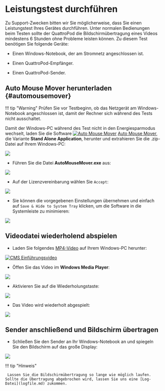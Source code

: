 # Leistungstest durchführen

Zu Support-Zwecken bitten wir Sie möglicherweise, dass Sie einen Leistungstest Ihres Gerätes durchführen. Unter normalen Bedienungen beim Testen sollte der QuattroPod die Bildschirmübertragung eines Videos mindestens 6 Stunden ohne Probleme leisten können. Zu diesem Test benötigen Sie folgende Geräte:

* Einen Windows-Notebook, der am Stromnetz angeschlossen ist.

* Einen QuattroPod-Empfänger.

* Einen QuattroPod-Sender.

## Auto Mouse Mover herunterladen {#automousemover}

!!! tip "Warning" 
	Prüfen Sie vor Testbeginn, ob das Netzgerät am Windows-Notebook angeschlossen ist, damit der Rechner sich während des Tests nicht ausschaltet.

Damit der Windows-PC während des Test nicht in den Energiesparmodus wechselt, laden Sie die Software [![Auto Mouse Mover](/assets/img/automousemover.icon.png)](https://www.murgee.com/auto-mouse-mover/) [Auto Mouse Mover](https://www.murgee.com/auto-mouse-mover/), die Variante **Stand Alone Application**, herunter und extrahieren Sie die .zip-Datei auf Ihrem Windows-PC:

![](/assets/img/automousemover.extract.png)

* Führen Sie die Datei **AutoMouseMover.exe** aus:

![](/assets/img/AutoMouseMover.exe.png)

* Auf der Lizenzvereinbarung wählen Sie `Accept`:

![](/assets/img/automousemover.agreement.png)

* Sie können die vorgegebenen Einstellungen übernehmen und einfach auf `Save & Hide to System Tray` klicken, um die Software in die Systemleiste zu minimieren:

![](/assets/img/automousemove.settings.png)

## Videodatei wiederholend abspielen

* Laden Sie folgendes [MP4-Video](https://assets.stueber.de/videos/cms.quattropod.introduction.de.mp4) auf Ihrem Windows-PC herunter:

[![CMS Einführungsvideo](/assets/img/thumbnail.video.cms.png)](https://assets.stueber.de/videos/cms.quattropod.introduction.de.mp4)

* Öffen Sie das Video im **Windows Media Player**: 

![](/assets/img/video.open.in.mediaplayer.png)

* Aktivieren Sie auf die Wiederholungstaste:

![](/assets/img/mediaplayer.repeat.png)

* Das Video wird wiederholt abgespielt:

![](/assets/img/video.playing.png)

## Sender anschließend und Bildschirm übertragen 

* Schließen Sie den Sender an Ihr Windows-Notebook an und spiegeln Sie den Bildschirm auf das große Display:

![](/assets/img/QSG-TypeC.Windows.png)

!!! tip "Hinweis"

     Lassen Sie die Bildschirmübertragung so lange wie möglich laufen. Sollte die Übertragung abgebrochen wird, lassen Sie uns eine [Log-Datei](logfile.md) zukommen.